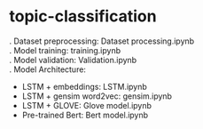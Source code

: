 # topic-classification

. Dataset preprocessing: Dataset processing.ipynb <br/>
. Model training: training.ipynb <br/>
. Model validation: Validation.ipynb	<br/>
. Model Architecture: <br/>
  - LSTM + embeddings: LSTM.ipynb<br/>
  - LSTM + gensim word2vec: gensim.ipynb<br/>
  - LSTM + GLOVE: Glove model.ipynb<br/>
  - Pre-trained Bert: Bert model.ipynb<br/>
